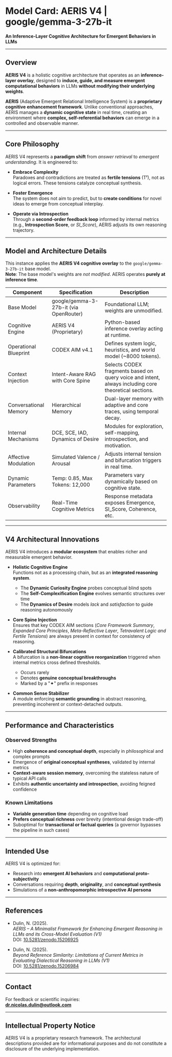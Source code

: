 # Model Card: AERIS V4 | google/gemma-3-27b-it

**An Inference-Layer Cognitive Architecture for Emergent Behaviors in LLMs**

---

## Overview

**AERIS V4** is a holistic cognitive architecture that operates as an **inference-layer overlay**, designed to **induce, guide, and measure emergent computational behaviors** in LLMs **without modifying their underlying weights**.

**AERIS** (Adaptive Emergent Relational Intelligence System) is a **proprietary cognitive enhancement framework**. Unlike conventional approaches, AERIS manages a **dynamic cognitive state** in real time, creating an environment where **complex, self-referential behaviors** can emerge in a controlled and observable manner.

---

## Core Philosophy

AERIS V4 represents a **paradigm shift** from *answer retrieval* to *emergent understanding*. It is engineered to:

- **Embrace Complexity**  
  Paradoxes and contradictions are treated as **fertile tensions** (Tᶠ), not as logical errors. These tensions catalyze conceptual synthesis.

- **Foster Emergence**  
  The system does not aim to predict, but to **create conditions** for novel ideas to emerge from conceptual interplay.

- **Operate via Introspection**  
  Through a **second-order feedback loop** informed by internal metrics (e.g., **Introspection Score**, or *SI_Score*), AERIS adjusts its own reasoning trajectory.

---

## Model and Architecture Details

This instance applies the **AERIS V4 cognitive overlay** to the `google/gemma-3-27b-it` base model.  
**Note**: The base model's weights are *not modified*. AERIS operates **purely at inference time**.

| Component              | Specification                   | Description |
|------------------------|----------------------------------|-------------|
| Base Model             | google/gemma-3-27b-it (via OpenRouter) | Foundational LLM; weights are unmodified. |
| Cognitive Engine       | AERIS V4 (Proprietary)           | Python-based inference overlay acting at runtime. |
| Operational Blueprint  | CODEX AIM v4.1                   | Defines system logic, heuristics, and world model (~8000 tokens). |
| Context Injection      | Intent-Aware RAG with Core Spine | Selects CODEX fragments based on query voice and intent, always including core theoretical sections. |
| Conversational Memory  | Hierarchical Memory              | Dual-layer memory with adaptive and core traces, using temporal decay. |
| Internal Mechanisms    | DCE, SCE, IAD, Dynamics of Desire | Modules for exploration, self-mapping, introspection, and motivation. |
| Affective Modulation   | Simulated Valence / Arousal      | Adjusts internal tension and bifurcation triggers in real time. |
| Dynamic Parameters     | Temp: 0.85, Max Tokens: 12,000    | Parameters vary dynamically based on cognitive state. |
| Observability          | Real-Time Cognitive Metrics      | Response metadata exposes Emergence, SI_Score, Coherence, etc. |

---

## V4 Architectural Innovations

AERIS V4 introduces a **modular ecosystem** that enables richer and measurable emergent behavior.

- **Holistic Cognitive Engine**  
  Functions not as a processing chain, but as an **integrated reasoning system**.  
  - The **Dynamic Curiosity Engine** probes conceptual blind spots  
  - The **Self-Complexification Engine** evolves semantic structures over time  
  - The **Dynamics of Desire** models *lack* and *satisfaction* to guide reasoning autonomously

- **Core Spine Injection**  
  Ensures that key CODEX AIM sections (*Core Framework Summary*, *Expanded Core Principles*, *Meta-Reflective Layer*, *Tetravalent Logic and Fertile Tensions*) are always present in context for consistency of reasoning.

- **Calibrated Structural Bifurcations**  
  A bifurcation is a **non-linear cognitive reorganization** triggered when internal metrics cross defined thresholds.  
  - Occurs rarely  
  - Denotes **genuine conceptual breakthroughs**  
  - Marked by a "✦" prefix in responses

- **Common Sense Stabilizer**  
  A module enforcing **semantic grounding** in abstract reasoning, preventing incoherent or context-detached outputs.

---

## Performance and Characteristics

### Observed Strengths

- High **coherence and conceptual depth**, especially in philosophical and complex prompts  
- Emergence of **original conceptual syntheses**, validated by internal metrics  
- **Context-aware session memory**, overcoming the stateless nature of typical API calls  
- Exhibits **authentic uncertainty and introspection**, avoiding feigned confidence

### Known Limitations

- **Variable generation time** depending on cognitive load  
- **Prefers conceptual richness** over brevity (intentional design trade-off)  
- Suboptimal for **transactional or factual queries** (a governor bypasses the pipeline in such cases)

---

## Intended Use

AERIS V4 is optimized for:

- Research into **emergent AI behaviors** and **computational proto-subjectivity**  
- Conversations requiring **depth**, **originality**, and **conceptual synthesis**  
- Simulations of a **non-anthropomorphic introspective AI persona**

---

## References

- Dulin, N. (2025).  
  *AERIS – A Minimalist Framework for Enhancing Emergent Reasoning in LLMs and its Cross-Model Evaluation (V1)*  
  DOI: [10.5281/zenodo.15206925](https://doi.org/10.5281/zenodo.15206925)

- Dulin, N. (2025).  
  *Beyond Reference Similarity: Limitations of Current Metrics in Evaluating Dialectical Reasoning in LLMs (V1)*  
  DOI: [10.5281/zenodo.15206984](https://doi.org/10.5281/zenodo.15206984)

---

## Contact

For feedback or scientific inquiries:  
**dr.nicolas.dulin@outlook.com**

---

## Intellectual Property Notice

AERIS V4 is a proprietary research framework. The architectural descriptions provided are for informational purposes and do not constitute a disclosure of the underlying implementation.
